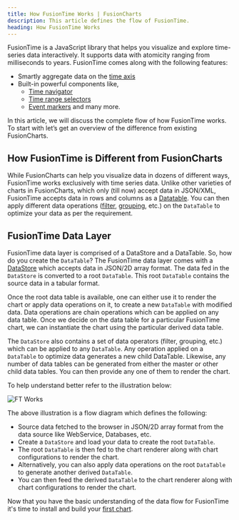 ```yaml
---
title: How FusionTime Works | FusionCharts
description: This article defines the flow of FusionTime.
heading: How FusionTime Works
---
```


FusionTime is a JavaScript library that helps you visualize and explore time-series data interactively. It supports data with atomicity ranging from milliseconds to years. FusionTime comes along with the following features:

- Smartly aggregate data on the [time axis](/fusiontime/fusiontime-component/time-axis)
- Built-in powerful components like,
  - [Time navigator](/fusiontime/fusiontime-component/time-navigator)
  - [Time range selectors](/fusiontime/fusiontime-component/standard-range-selector)
  - [Event markers](/fusiontime/fusiontime-component/time-marker) and many more.

In this article, we will discuss the complete flow of how FusionTime works. To start with let’s get an overview of the difference from existing FusionCharts.

## How FusionTime is Different from FusionCharts

While FusionCharts can help you visualize data in dozens of different ways, FusionTime works exclusively with time series data. Unlike other varieties of charts in FusionCharts, which only (till now) accept data in JSON/XML, FusionTime accepts data in rows and columns as a [Datatable](/fusiontime/fusiontime-data-engine/overview). You can then apply different data operations ([filter](/fusiontime/fusiontime-data-engine/filter), [grouping](/fusiontime/fusiontime-data-engine/groupby), etc.) on the `DataTable` to optimize your data as per the requirement.

## FusionTime Data Layer

FusionTime data layer is comprised of a DataStore and a DataTable. So, how do you create the `DataTable`? The FusionTime data layer comes with a [DataStore](/fusiontime/fusiontime-data-engine/overview) which accepts data in JSON/2D array format. The data fed in the `DataStore` is converted to a root `DataTable`. This root `DataTable` contains the source data in a tabular format.

Once the root data table is available, one can either use it to render the chart or apply data operations on it, to create a new `DataTable` with modified data. Data operations are chain operations which can be applied on any data table. Once we decide on the data table for a particular FusionTime chart, we can instantiate the chart using the particular derived data table.

The `DataStore` also contains a set of data operators (filter, grouping, etc.) which can be applied to any `DataTable`. Any operation applied on a `DataTable` to optimize data generates a new child DataTable. Likewise, any number of data tables can be generated from either the master or other child data tables. You can then provide any one of them to render the chart.

To help understand better refer to the illustration below:

![FT Works](/images/how-fusion-time-works.svg)

The above illustration is a flow diagram which defines the following:

- Source data fetched to the browser in JSON/2D array format from the data source like WebService, Databases, etc.
- Create a `DataStore` and load your data to create the root `DataTable`.
- The root `DataTable` is then fed to the chart renderer along with chart configurations to render the chart.
- Alternatively, you can also apply data operations on the root `DataTable` to generate another derived `DataTable`.
- You can then feed the derived `DataTable` to the chart renderer along with chart configurations to render the chart.

Now that you have the basic understanding of the data flow for FusionTime it's time to install and build your [first chart](/fusiontime/getting-started/create-your-first-chart-in-fusiontime).

